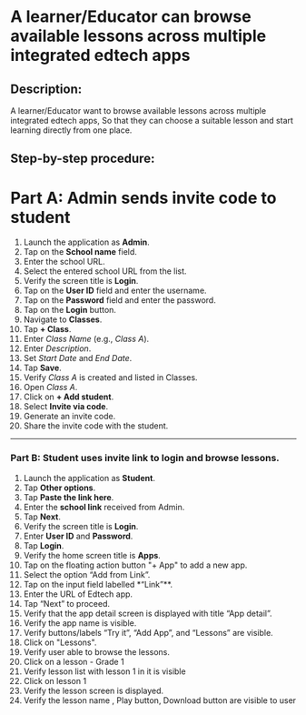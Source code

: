 # A learner/Educator can browse available lessons across multiple integrated edtech apps

## Description:
A learner/Educator want to browse available lessons across multiple integrated edtech apps,
So that they can choose a suitable lesson and start learning directly from one place.

## Step-by-step procedure:

# Part A: Admin sends invite code to student

1. Launch the application as **Admin**.
2. Tap on the **School name** field.
3. Enter the school URL.
4. Select the entered school URL from the list.
5. Verify the screen title is **Login**.
6. Tap on the **User ID** field and enter the username.
7. Tap on the **Password** field and enter the password.
8. Tap on the **Login** button.
9. Navigate to **Classes**.
10. Tap **+ Class**.
11. Enter *Class Name* (e.g., *Class A*).
12. Enter *Description*.
13. Set *Start Date* and *End Date*.
14. Tap **Save**.
15. Verify *Class A* is created and listed in Classes.
16. Open *Class A*.
17. Click on **+ Add student**.
18. Select **Invite via code**.
19. Generate an invite code.
20. Share the invite code with the student.

---

### Part B: Student uses invite link to login and browse lessons.

1. Launch the application as **Student**.
2. Tap **Other options**.
3. Tap **Paste the link here**.
4. Enter the **school link** received from Admin.
5. Tap **Next**.
6. Verify the screen title is **Login**.
7. Enter **User ID** and **Password**.
8. Tap **Login**.
9. Verify the home screen title is **Apps**.
10. Tap on the floating action button "+ App" to add a new app.
11. Select the option “Add from Link”.
12. Tap on the input field labelled *“Link”**.
13. Enter the URL of Edtech app.
14. Tap “Next” to proceed.
15. Verify that the app detail screen is displayed with title “App detail”.
16. Verify the app name is visible.
17. Verify buttons/labels “Try it”, “Add App”, and “Lessons” are visible.
18. Click on "Lessons".
19. Verify user able to browse the lessons.
20. Click on a lesson - Grade 1
21. Verify lesson list with lesson 1 in it is visible
22. Click on lesson 1
23. Verify the lesson screen is displayed.
24. Verify the lesson name , Play button, Download button are visible to user
